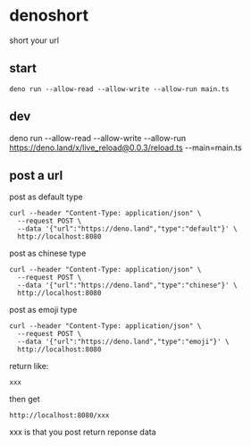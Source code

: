 # denoshort

short your url

## start

```
deno run --allow-read --allow-write --allow-run main.ts
```

## dev
deno run --allow-read --allow-write --allow-run https://deno.land/x/live_reload@0.0.3/reload.ts --main=main.ts

## post a url

post as default type
```
curl --header "Content-Type: application/json" \
  --request POST \
  --data '{"url":"https://deno.land","type":"default"}' \
  http://localhost:8080
```

post as chinese type
```
curl --header "Content-Type: application/json" \
  --request POST \
  --data '{"url":"https://deno.land","type":"chinese"}' \
  http://localhost:8080
```

post as emoji type
```
curl --header "Content-Type: application/json" \
  --request POST \
  --data '{"url":"https://deno.land","type":"emoji"}' \
  http://localhost:8080
```

return like:
```
xxx
```

then get

```
http://localhost:8080/xxx
```

xxx is that you post return reponse data
